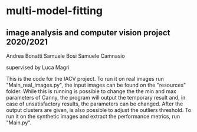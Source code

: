 # multi-model-fitting

## image analysis and computer vision project 2020/2021

Andrea Bonatti 
Samuele Bosi
Samuele Camnasio

supervised by Luca Magri

This is the code for the IACV project. 
To run it on real images run "Main_real_images.py", the input images can be found on the "resources" folder. While this is running is possible to change the 
the min and max parameters of Canny, the program will output the temporary result and, in case of unsatisfactory results, the parameters can be changed.
After the output clusters are given, is also possible to adjust the outliers threshold.
To run it on the synthetic images and extract the performance metrics, run "Main.py".

